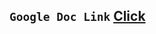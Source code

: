 ## `Google Doc Link` [Click](https://docs.google.com/document/d/1_f8XzLL9ntR-7Q3bNQwYrKOJLRemDgw0lhGVbYmspUo/edit?usp=sharing)

